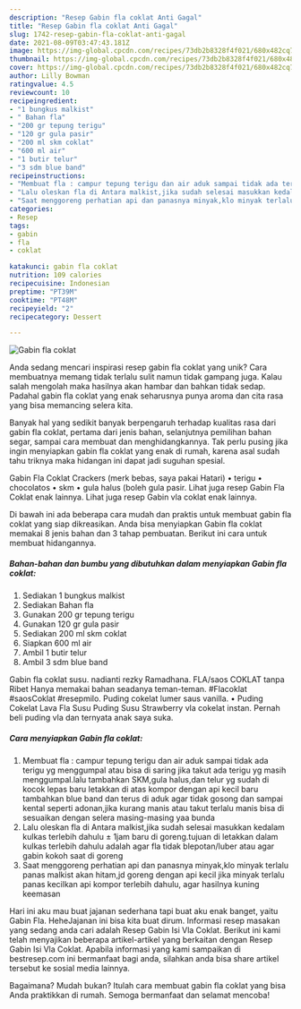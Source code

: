 ```yaml
---
description: "Resep Gabin fla coklat Anti Gagal"
title: "Resep Gabin fla coklat Anti Gagal"
slug: 1742-resep-gabin-fla-coklat-anti-gagal
date: 2021-08-09T03:47:43.181Z
image: https://img-global.cpcdn.com/recipes/73db2b8328f4f021/680x482cq70/gabin-fla-coklat-foto-resep-utama.jpg
thumbnail: https://img-global.cpcdn.com/recipes/73db2b8328f4f021/680x482cq70/gabin-fla-coklat-foto-resep-utama.jpg
cover: https://img-global.cpcdn.com/recipes/73db2b8328f4f021/680x482cq70/gabin-fla-coklat-foto-resep-utama.jpg
author: Lilly Bowman
ratingvalue: 4.5
reviewcount: 10
recipeingredient:
- "1 bungkus malkist"
- " Bahan fla"
- "200 gr tepung terigu"
- "120 gr gula pasir"
- "200 ml skm coklat"
- "600 ml air"
- "1 butir telur"
- "3 sdm blue band"
recipeinstructions:
- "Membuat fla : campur tepung terigu dan air aduk sampai tidak ada terigu yg menggumpal atau bisa di saring jika takut ada terigu yg masih menggumpal.lalu tambahkan SKM,gula halus,dan telur yg sudah di kocok lepas baru letakkan di atas kompor dengan api kecil baru tambahkan blue band dan terus di aduk agar tidak gosong dan sampai kental seperti adonan,jika kurang manis atau takut terlalu manis bisa di sesuaikan dengan selera masing-masing yaa bunda"
- "Lalu oleskan fla di Antara malkist,jika sudah selesai masukkan kedalam kulkas terlebih dahulu ± 1jam baru di goreng.tujuan di letakkan dalam kulkas terlebih dahulu adalah agar fla tidak blepotan/luber atau agar gabin kokoh saat di goreng"
- "Saat menggoreng perhatian api dan panasnya minyak,klo minyak terlalu panas malkist akan hitam,jd goreng dengan api kecil jika minyak terlalu panas kecilkan api kompor terlebih dahulu, agar hasilnya kuning keemasan"
categories:
- Resep
tags:
- gabin
- fla
- coklat

katakunci: gabin fla coklat 
nutrition: 109 calories
recipecuisine: Indonesian
preptime: "PT39M"
cooktime: "PT48M"
recipeyield: "2"
recipecategory: Dessert

---
```



![Gabin fla coklat](https://img-global.cpcdn.com/recipes/73db2b8328f4f021/680x482cq70/gabin-fla-coklat-foto-resep-utama.jpg)

Anda sedang mencari inspirasi resep gabin fla coklat yang unik? Cara membuatnya memang tidak terlalu sulit namun tidak gampang juga. Kalau salah mengolah maka hasilnya akan hambar dan bahkan tidak sedap. Padahal gabin fla coklat yang enak seharusnya punya aroma dan cita rasa yang bisa memancing selera kita.

Banyak hal yang sedikit banyak berpengaruh terhadap kualitas rasa dari gabin fla coklat, pertama dari jenis bahan, selanjutnya pemilihan bahan segar, sampai cara membuat dan menghidangkannya. Tak perlu pusing jika ingin menyiapkan gabin fla coklat yang enak di rumah, karena asal sudah tahu triknya maka hidangan ini dapat jadi suguhan spesial.

Gabin Fla Coklat Crackers (merk bebas, saya pakai Hatari) • terigu • chocolatos • skm • gula halus (boleh gula pasir. Lihat juga resep Gabin Fla Coklat enak lainnya. Lihat juga resep Gabin vla coklat enak lainnya.


Di bawah ini ada beberapa cara mudah dan praktis untuk membuat gabin fla coklat yang siap dikreasikan. Anda bisa menyiapkan Gabin fla coklat memakai 8 jenis bahan dan 3 tahap pembuatan. Berikut ini cara untuk membuat hidangannya.

<!--inarticleads1-->

##### Bahan-bahan dan bumbu yang dibutuhkan dalam menyiapkan Gabin fla coklat:

1. Sediakan 1 bungkus malkist
1. Sediakan  Bahan fla
1. Gunakan 200 gr tepung terigu
1. Gunakan 120 gr gula pasir
1. Sediakan 200 ml skm coklat
1. Siapkan 600 ml air
1. Ambil 1 butir telur
1. Ambil 3 sdm blue band


Gabin fla coklat susu. nadianti rezky Ramadhana. FLA/saos COKLAT tanpa Ribet Hanya memakai bahan seadanya teman-teman. #Flacoklat #saosCoklat #resepmilo. Puding cokelat lumer saus vanilla. • Puding Cokelat Lava Fla Susu Puding Susu Strawberry vla cokelat instan. Pernah beli puding vla dan ternyata anak saya suka. 

<!--inarticleads2-->

##### Cara menyiapkan Gabin fla coklat:

1. Membuat fla : campur tepung terigu dan air aduk sampai tidak ada terigu yg menggumpal atau bisa di saring jika takut ada terigu yg masih menggumpal.lalu tambahkan SKM,gula halus,dan telur yg sudah di kocok lepas baru letakkan di atas kompor dengan api kecil baru tambahkan blue band dan terus di aduk agar tidak gosong dan sampai kental seperti adonan,jika kurang manis atau takut terlalu manis bisa di sesuaikan dengan selera masing-masing yaa bunda
1. Lalu oleskan fla di Antara malkist,jika sudah selesai masukkan kedalam kulkas terlebih dahulu ± 1jam baru di goreng.tujuan di letakkan dalam kulkas terlebih dahulu adalah agar fla tidak blepotan/luber atau agar gabin kokoh saat di goreng
1. Saat menggoreng perhatian api dan panasnya minyak,klo minyak terlalu panas malkist akan hitam,jd goreng dengan api kecil jika minyak terlalu panas kecilkan api kompor terlebih dahulu, agar hasilnya kuning keemasan


Hari ini aku mau buat jajanan sederhana tapi buat aku enak banget, yaitu Gabin Fla. HeheJajanan ini bisa kita buat dirum. Informasi resep masakan yang sedang anda cari adalah Resep Gabin Isi Vla Coklat. Berikut ini kami telah menyajikan beberapa artikel-artikel yang berkaitan dengan Resep Gabin Isi Vla Coklat. Apabila informasi yang kami sampaikan di bestresep.com ini bermanfaat bagi anda, silahkan anda bisa share artikel tersebut ke sosial media lainnya. 

Bagaimana? Mudah bukan? Itulah cara membuat gabin fla coklat yang bisa Anda praktikkan di rumah. Semoga bermanfaat dan selamat mencoba!
